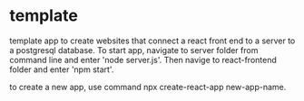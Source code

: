 # template

template app to create websites that connect a react front end to a server to a postgresql database. To start app, navigate to server folder from command line and enter 'node server.js'. Then navige to react-frontend folder and enter 'npm start'. 

to create a new app, use command npx create-react-app new-app-name.  
